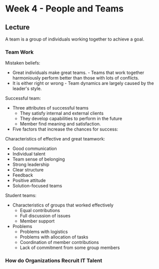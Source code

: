 # Week 4 - People and Teams
## Lecture

A team is a group of individuals working together to achieve a goal.

### Team Work

Mistaken beliefs:
- Great individuals make great teams. - Teams that work together harmoniously perform better than those with lots of conflicts.
- It is either right or wrong - Team dynamics are largely caused by the leader's style.

Successful team:
- Three attributes of successful teams
  - They satisfy internal and external clients
  - They develop capabilities to perform in the future
  - Member find meaning and satisfaction.
- Five factors that increase the chances for success:

Characteristics of effective and great teamwork:
- Good communication
- Individual talent
- Team sense of belonging
- Strong leadership
- Clear structure
- Feedback
- Positive attitude
- Solution-focused teams

Student teams:
- Characteristics of groups that worked effectively
  - Equal contributions
  - Full discussion of issues
  - Member support
- Problems
  - Problems with logistics
  - Problems with allocation of tasks
  - Coordination of member contributions
  - Lack of commitment from some group members

### How do Organizations Recruit IT Talent
